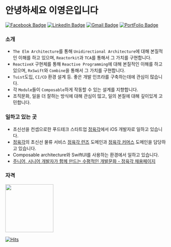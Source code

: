 # 안녕하세요 이영은입니다

[![Facebook Badge](https://img.shields.io/badge/-Facebook-1877f2?style=for-the-badge&logo=facebook&logoColor=white&link=https://www.facebook.com/Monsteel1212/)](https://www.facebook.com/Monsteel1212/)
[![LinkedIn Badge](https://img.shields.io/badge/-LinkedIn-blue?style=for-the-badge&logo=linkedin&link=https://www.linkedin.com/in/%EC%98%81%EC%9D%80-%EC%9D%B4-2959b0214)](https://www.linkedin.com/in/%EC%98%81%EC%9D%80-%EC%9D%B4-2959b0214)
[![Gmail Badge](https://img.shields.io/badge/-Gmail-c14438?logo=Gmail&logoColor=white&link=mailto:1cktmdgh2@gmail.com&style=for-the-badge)](mailto:dev.e0eun@gmail.com)
[![PortFolio Badge](https://img.shields.io/badge/-PortFolio-yellow?style=for-the-badge&logo=notion&link=https://www.notion.so/monsteel/6aa947ba72674aa5bdb9cb95c888c3b4)](https://www.notion.so/monsteel/6aa947ba72674aa5bdb9cb95c888c3b4)
 
### 소개
* `The Elm Architecture`를 통해 `Unidirectional Architecture`에 대해 본질적인 이해를 하고 있으며, `Reactorkit`과 `TCA`를 통해서 그 가치를 구현합니다.
* `ReactiveX` 구현체를 통해 `Reactive Programming`에 대해 본질적인 이해를 하고 있으며, `RxSwift`와 `Combine`을 통해서 그 가치를 구현합니다.
* `Tuist`도입, `CI/CD` 환경 설계 등. 좋은 개발 인프라를 구축하는데에 관심이 많습니다.
* 각 `Module`들이 `Composable`하게 작동할 수 있는 설계를 지향합니다.
* 조직문화, 일을 더 잘하는 방식에 대해 관심이 많고, 일의 본질에 대해 깊이있게 고민합니다.

### 일하고 있는 곳
* 초신선을 컨셉으로한 푸드테크 스타트업 [정육각](https://jeongyookgak.com)에서 iOS 개발자로 일하고 있습니다.
* [정육각](https://jeongyookgak.com)의 초신선 물류 서비스 [정육각 런즈](https://jygruns.oopy.io/) 도메인과 [정육각 커머스](https://jeongyookgak.com/index) 도메인을 담당하고 있습니다.
* Composable architecture와 SwiftUI를 사용하는 환경에서 일하고 있습니다.
* [주니어, 시니어 개발자가 함께 만드는 수평적인 개발문화 - 정육각 채용페이지](https://jeongyookgak.oopy.io/92f6180c-8ea9-4fb4-8af2-e4f9ed7ca2f3)


### 자격
<img src="https://user-images.githubusercontent.com/52942409/123717393-b9a2c880-d8b7-11eb-9d2f-a5963136aeea.gif" height="150">



[![Hits](https://hits.seeyoufarm.com/api/count/incr/badge.svg?url=https://github.com/Monsteel)](https://github.com/Monsteel)



